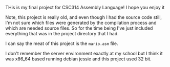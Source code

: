 THis is my final project for CSC314 Assembly Language! I hope you enjoy it

Note, this project is really old, and even though I had the source code still,
I'm not sure which files were generated by the compilation process and which are
needed source files. So for the time being I've just included everything that was
in the project directory that I had.

I can say the meat of this project is the `mario.asm` file.

I don't remember the server environment exactly at my school but I think it was
x86_64 based running debian jessie and this project used 32 bit.
